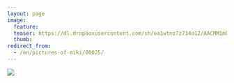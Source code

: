 ```yaml
---
layout: page
image:
  feature:
  teaser: https://dl.dropboxusercontent.com/sh/ea1wtnz7z734o12/AACMM1mkj52DhrvgSPQkSC-Ea/mikin-kuvat/2/DSC07786-245px.jpg
  thumb:
redirect_from:
  - /en/pictures-of-miki/00025/
---
```


[![](https://dl.dropboxusercontent.com/sh/ea1wtnz7z734o12/AAAWe-60cEALpiVwpVWNC0q6a/mikin-kuvat/2/DSC07786-800px.jpg)](https://dl.dropboxusercontent.com/sh/ea1wtnz7z734o12/AABGt8b7pzh24Ts9CH42Wc7Ca/mikin-kuvat/2/DSC07786.jpg)
